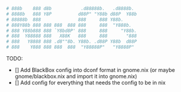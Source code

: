 ```nix
# 888b    888 d8b           .d88888b.   .d8888b.
# 8888b   888 Y8P          d88P" "Y88b d88P  Y88b
# 88888b  888              888     888 Y88b.
# 888Y88b 888 888 888  888 888     888  "Y888b.
# 888 Y88b888 888 `Y8bd8P' 888     888     "Y88b.
# 888  Y88888 888   X88K   888     888       "888
# 888   Y8888 888 .d8""8b. Y88b. .d88P Y88b  d88P
# 888    Y888 888 888  888  "Y88888P"   "Y8888P"
```

TODO:

- [] Add BlackBox config into dconf format in gnome.nix (or maybe gnome/blackbox.nix and import it into gnome.nix)
- [] Add config for everything that needs the config to be in nix

